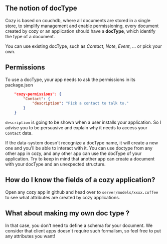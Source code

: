 ## The notion of docType
Cozy is based on couchdb, where all documents are stored in a single store,
to simplify management and enable permissioning, every document created
by cozy or an application should have a **docType**,
which identify the type of a document.

You can use existing docType, such as *Contact*, *Note*, *Event*, ... or
pick your own.

## Permissions
To use a docType, your app needs to ask the permissions in its
package.json

```json
    "cozy-permissions": {
        "Contact": {
            "description": "Pick a contact to talk to."
        }
    }
```

`description` is going to be shown when a user installs your application. So I advise you to be persuasive and explain why it needs to access your `Contact` data.

If the data-system doesn't recognize a docType name, it will create a new one and you'll be able to interact with it. You can use doctype from any other app in cozy, and any other app can use the docType of your application. Try to keep in mind that another app can create a document with your docType and an unexpected structure.

## How do I know the fields of a cozy application?

Open any cozy app in github and head over to `server/models/xxxx.coffee` to see what attributes are created by cozy applications.

## What about making my own doc type ?

In that case, you don't need to define a schema for your document. We consider
that client apps doesn't require such formalism, so feel free to put any
attributes you want!
